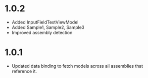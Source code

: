 

1.0.2
==============
- Added InputFieldTextViewModel
- Added Sample1, Sample2, Sample3 
- Improved assembly detection

1.0.1
==============
- Updated data binding to fetch models across all assemblies that reference it.
